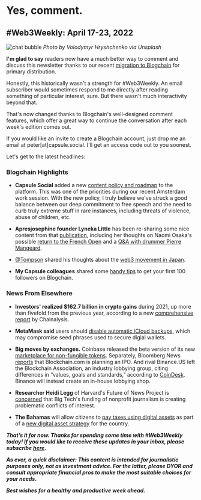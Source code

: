# Yes, comment.
## #Web3Weekly: April 17-23, 2022

![chat bubble](https://images.unsplash.com/photo-1577563908411-5077b6dc7624?ixlib=rb-1.2.1&ixid=MnwxMjA3fDB8MHxwaG90by1wYWdlfHx8fGVufDB8fHx8&auto=format&fit=crop&w=1740&q=80)
*Photo by Volodymyr Hryshchenko via Unsplash*

**I'm glad to say** readers now have a much better way to comment and discuss this newsletter thanks to our recent [migration to Blogchain](https://blogchain.app/p/this-is-the-way-at-last/k6D3xFCqFD) for primary distribution.

Honestly, this historically wasn't a strength for #Web3Weekly. An email subscriber would sometimes respond to me directly after reading something of particular interest, sure. But there wasn't much interactivity beyond that.

That's now changed thanks to Blogchain's well-designed comment features, which offer a great way to continue the conversation after each week's edition comes out.

If you would like an invite to create a Blogchain account, just drop me an email at peter[at]capsule.social. I'll get an access code out to you soonest.

Let's get to the latest headlines:

### Blogchain Highlights

- **Capsule Social** added a new [content policy and roadmap](https://blogchain.app/contentpolicy) to the platform. This was one of the priorities during our recent Amsterdam work session. With the new policy, I truly believe we've struck a good balance between our deep commitment to free speech and the need to curb truly extreme stuff in rare instances, including threats of violence, abuse of children, etc.

- **Apresjosephine founder Lyneka Little** has been re-sharing some nice content from that [publication](https://www.apresjosephine.com/), including her thoughts on Naomi Osaka's possible [return to the French Open](https://blogchain.app/p/will-naomi-osaka-play-at-the-french-open/xBXAVSBnj7) and a [Q&A with drummer Pierre Mangeard](https://blogchain.app/p/a-q-a-with-drummer-pierre-mangeard/pXFJBKkzgK).

- [@Tompson](https://blogchain.app/id/tompson) shared his thoughts about the [web3 movement in Japan](https://blogchain.app/p/my-view-on-web3-in-japan/ojTCCdIexh).  

- **My Capsule colleagues** shared some [handy tips](https://blogchain.app/p/how-to-get-your-first-100-followers/thr48ptZ4G) to get your first 100 followers on Blogchain.

### News From Elsewhere

- **Investors' realized $162.7 billion in crypto gains** during 2021, up more than fivefold from the previous year, according to a new [comprehensive report](https://blog.chainalysis.com/reports/cryptocurrency-gains-by-country-2021/) by Chainalysis.

- **MetaMask said** users should [disable automatic iCloud backups](https://www.theblockcrypto.com/post/142304/metamask-advises-users-to-disable-automatic-icloud-backups-of-its-wallet-data-to-prevent-hacks), which may compromise seed phrases used to secure digial wallets.

- **Big moves by exchanges.** Coinbase released the beta version of its new [marketplace for non-fungible tokens](https://blog.coinbase.com/gm-coinbase-nft-is-now-in-beta-25e6c052aa43). Separately, Bloomberg News [reports](https://www.bloomberg.com/news/articles/2022-04-19/crypto-firm-blockchain-com-said-to-plan-ipo-as-soon-as-this-year?sref=AACmJ2tc) that Blockchain.com is planning an IPO. And rival Binance.US left the Blockchain Association, an industry lobbying group, citing differences in “values, goals and standards,” according to [CoinDesk](https://www.coindesk.com/business/2022/04/20/binanceus-quits-blockchain-association-forms-in-house-lobbying-shop/). Binance will instead create an in-house lobbying shop.

- **Researcher Heidi Legg** of Harvard's Future of News Project is [concerned](https://twitter.com/heidilegg/status/1514958593262501891) that Big Tech's funding of nonprofit journalism is creating problematic conflicts of interest.

- **The Bahamas** will allow citizens to [pay taxes using digital assets](https://www.coindesk.com/policy/2022/04/21/bahamas-to-allow-citizens-to-pay-taxes-with-digital-assets/) as part of a [new digital asset strategy](https://opm.gov.bs/the-future-of-digital-assets/) for the country.


_**That’s it for now. Thanks for spending some time with #Web3Weekly today! If you would like to receive these updates in your inbox, please subscribe [here](https://w3w.news).**_

_**As ever, a quick disclaimer: This content is intended for journalistic purposes only, not as investment advice. For the latter, please DYOR and consult appropriate financial pros to make the most suitable choices for your needs.**_

_**Best wishes for a healthy and productive week ahead.**_
